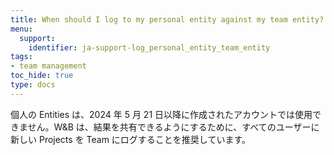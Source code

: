 ```yaml
---
title: When should I log to my personal entity against my team entity?
menu:
  support:
    identifier: ja-support-log_personal_entity_team_entity
tags:
- team management
toc_hide: true
type: docs
---
```


個人の Entities は、2024 年 5 月 21 日以降に作成されたアカウントでは使用できません。W&B は、結果を共有できるようにするために、すべてのユーザーに新しい Projects を Team にログすることを推奨しています。